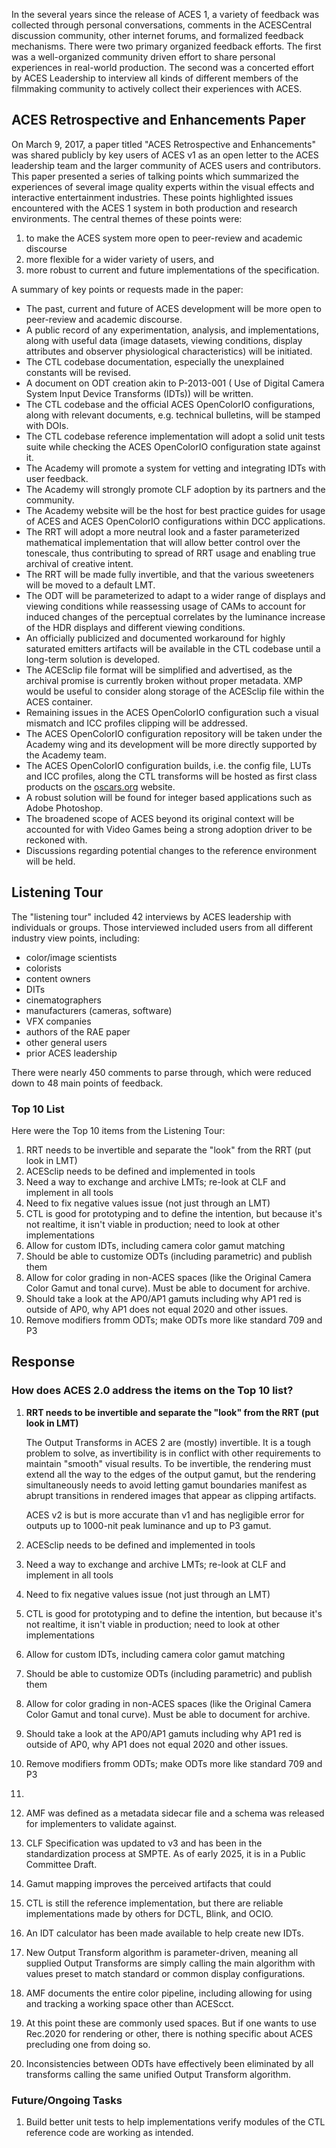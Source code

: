 In the several years since the release of ACES 1, a variety of feedback was collected through personal conversations, comments in the ACESCentral discussion community, other internet forums, and formalized feedback mechanisms. There were two primary organized feedback efforts. The first was a well-organized community driven effort to share personal experiences in real-world production. The second was a concerted effort by ACES Leadership to interview all kinds of different members of the filmmaking community to actively collect their experiences with ACES.


## ACES Retrospective and Enhancements Paper
On March 9, 2017, a paper titled "ACES Retrospective and Enhancements" was shared publicly by key users of ACES v1 as an open letter to the ACES leadership team and the larger community of ACES users and contributors. This paper presented a series of talking points which summarized the experiences of several image quality experts within the visual effects and interactive entertainment industries. These points highlighted issues encountered with the ACES 1 system in both production and research environments. The central themes of these points were:

1. to make the ACES system more open to peer-review and academic discourse
2. more flexible for a wider variety of users, and 
3. more robust to current and future implementations of the specification. 


A summary of key points or requests made in the paper:

* The past, current and future of ACES development will be more open to peer-review and academic discourse.
* A public record of any experimentation, analysis, and implementations, along with useful data (image datasets, viewing conditions, display attributes and observer physiological characteristics) will be initiated.
* The CTL codebase documentation, especially the unexplained constants will be revised.
* A document on ODT creation akin to P-2013-001 ( Use of Digital Camera System Input Device Transforms (IDTs)) will be written.
* The CTL codebase and the official ACES OpenColorIO configurations, along with relevant documents, e.g. technical bulletins, will be stamped with DOIs.
* The CTL codebase reference implementation will adopt a solid unit tests suite while checking the ACES OpenColorIO configuration state against it.
* The Academy will promote a system for vetting and integrating IDTs with user feedback.
* The Academy will strongly promote CLF adoption by its partners and the community.
* The Academy website will be the host for best practice guides for usage of ACES and ACES OpenColorIO configurations within DCC applications.
* The RRT will adopt a more neutral look and a faster parameterized mathematical implementation that will allow better control over the tonescale, thus contributing to spread of RRT usage and enabling true archival of creative intent.
* The RRT will be made fully invertible, and that the various sweeteners will be moved to a default LMT.
* The ODT will be parameterized to adapt to a wider range of displays and viewing conditions while reassessing usage of CAMs to account for induced changes of the perceptual correlates by the luminance increase of the HDR displays and different viewing conditions.
* An officially publicized and documented workaround for highly saturated emitters artifacts will be available in the CTL codebase until a long-term solution is developed.
* The ACESclip file format will be simplified and advertised, as the archival promise is currently broken without proper metadata. XMP would be useful to consider along storage of the ACESclip file within the ACES container.
* Remaining issues in the ACES OpenColorIO configuration such a visual mismatch and ICC profiles clipping will be addressed.
* The ACES OpenColorIO configuration repository will be taken under the Academy wing and its development will be more directly supported by the Academy team.
* The ACES OpenColorIO configuration builds, i.e. the config file, LUTs and ICC profiles, along the CTL transforms will be hosted as first class products on the [oscars.org](http://oscars.org) website.
* A robust solution will be found for integer based applications such as Adobe Photoshop.
* The broadened scope of ACES beyond its original context will be accounted for with Video Games being a strong adoption driver to be reckoned with.
* Discussions regarding potential changes to the reference environment will be held.



## Listening Tour
The "listening tour" included 42 interviews by ACES leadership with individuals or groups. 
Those interviewed included users from all different industry view points, including:
* color/image scientists
* colorists
* content owners
* DITs
* cinematographers
* manufacturers (cameras, software)
* VFX companies
* authors of the RAE paper
* other general users
* prior ACES leadership

There were nearly 450 comments to parse through, which were reduced down to 48 main points of feedback. 

### Top 10 List
Here were the Top 10 items from the Listening Tour:
1. RRT needs to be invertible and separate the "look" from the RRT (put look in LMT)
2. ACESclip needs to be defined and implemented in tools
3. Need a way to exchange and archive LMTs; re-look at CLF and implement in all tools
4. Need to fix negative values issue (not just through an LMT)
5. CTL is good for prototyping and to define the intention, but because it's not realtime, it isn't viable in production; need to look at other implementations
6. Allow for custom IDTs, including camera color gamut matching
7. Should be able to customize ODTs (including parametric) and publish them
8. Allow for color grading in non-ACES spaces (like the Original Camera Color Gamut and tonal curve). Must be able to document for archive.
9. Should take a look at the AP0/AP1 gamuts including why AP1 red is outside of AP0, why AP1 does not equal 2020 and other issues.
10. Remove modifiers fromm ODTs; make ODTs more like standard 709 and P3



## Response
### How does ACES 2.0 address the items on the Top 10 list?

1. **RRT needs to be invertible and separate the "look" from the RRT (put look in LMT)**
    
    The Output Transforms in ACES 2 are (mostly) invertible. It is a tough problem to solve, as invertibility is in conflict with other requirements to maintain "smooth" visual results. To be invertible, the rendering must extend all the way to the edges of the output gamut, but the rendering simultaneously needs to  avoid letting gamut boundaries manifest as abrupt transitions in rendered images that appear as clipping artifacts. 
    
    ACES v2 is but is more accurate than v1 and has negligible error for outputs up to 1000-nit peak luminance and up to P3 gamut.

2. ACESclip needs to be defined and implemented in tools
3. Need a way to exchange and archive LMTs; re-look at CLF and implement in all tools
4. Need to fix negative values issue (not just through an LMT)
5. CTL is good for prototyping and to define the intention, but because it's not realtime, it isn't viable in production; need to look at other implementations
6. Allow for custom IDTs, including camera color gamut matching
7. Should be able to customize ODTs (including parametric) and publish them
8. Allow for color grading in non-ACES spaces (like the Original Camera Color Gamut and tonal curve). Must be able to document for archive.
9. Should take a look at the AP0/AP1 gamuts including why AP1 red is outside of AP0, why AP1 does not equal 2020 and other issues.
10. Remove modifiers fromm ODTs; make ODTs more like standard 709 and P3

1. 
2. AMF was defined as a metadata sidecar file and a schema was released for implementers to validate against.
3. CLF Specification was updated to v3 and has been in the standardization process at SMPTE. As of early 2025, it is in a Public Committee Draft.
4. Gamut mapping improves the perceived artifacts that could 
5. CTL is still the reference implementation, but there are reliable implementations made by others for DCTL, Blink, and OCIO.
6. An IDT calculator has been made available to help create new IDTs.
7. New Output Transform algorithm is parameter-driven, meaning all supplied Output Transforms are simply calling the main algorithm with values preset to match standard or common display configurations.
8. AMF documents the entire color pipeline, including allowing for using and tracking a working space other than ACEScct.
9. At this point these are commonly used spaces. But if one wants to use Rec.2020 for rendering or other, there is nothing specific about ACES precluding one from doing so.
10. Inconsistencies between ODTs have effectively been eliminated by all transforms calling the same unified Output Transform algorithm.


### Future/Ongoing Tasks
1. Build better unit tests to help implementations verify modules of the CTL reference code are working as intended.